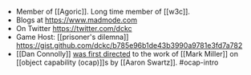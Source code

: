 - Member of [[Agoric]]. Long time member of [[w3c]]. 
- Blogs at https://www.madmode.com
- On Twitter https://twitter.com/dckc
- Game Host: [[prisoner's dilemna]] https://gist.github.com/dckc/b785e96b1de43b3990a9781e3fd7a782
- [[Dan Connolly]] [was first directed](https://lists.w3.org/Archives/Public/public-webhistory/2021Jan/0002.html) to the work of [[Mark Miller]] on [[object capability (ocap)]]s by [[Aaron Swartz]]. #ocap-intro
